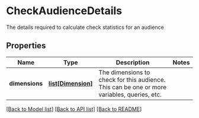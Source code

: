 # CheckAudienceDetails

The details required to calculate check statistics for an audience
## Properties
Name | Type | Description | Notes
------------ | ------------- | ------------- | -------------
**dimensions** | [**list[Dimension]**](Dimension.md) | The dimensions to check for this audience.  This can be one or more variables, queries, etc. | 

[[Back to Model list]](../README.md#documentation-for-models) [[Back to API list]](../README.md#documentation-for-api-endpoints) [[Back to README]](../README.md)


